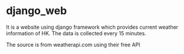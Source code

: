 # django_web

It is a website using django framework which provides current weather information of HK.
The data is collected every 15 minutes.

The source is from weatherapi.com using their free API

